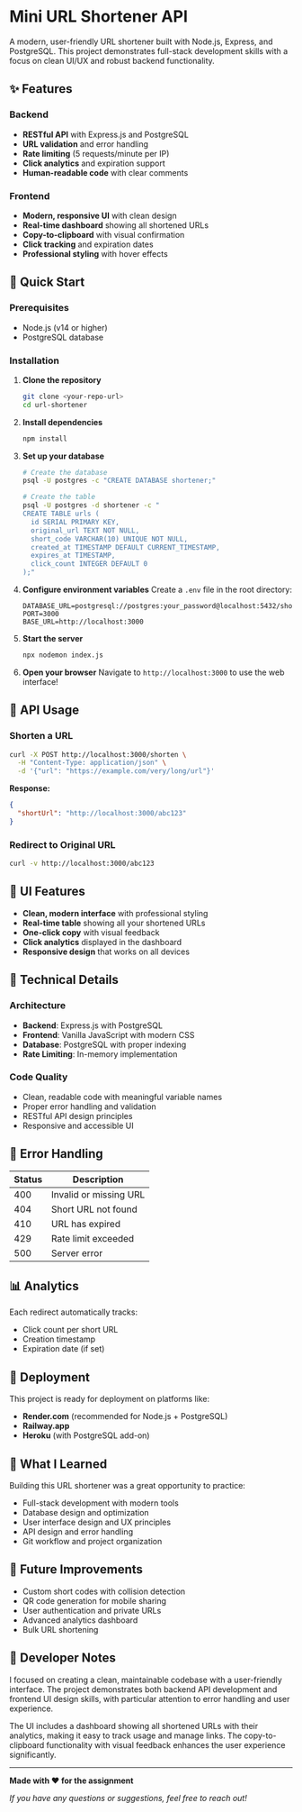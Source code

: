 # Mini URL Shortener API

A modern, user-friendly URL shortener built with Node.js, Express, and PostgreSQL. This project demonstrates full-stack development skills with a focus on clean UI/UX and robust backend functionality.

## ✨ Features

### Backend
- **RESTful API** with Express.js and PostgreSQL
- **URL validation** and error handling
- **Rate limiting** (5 requests/minute per IP)
- **Click analytics** and expiration support
- **Human-readable code** with clear comments

### Frontend
- **Modern, responsive UI** with clean design
- **Real-time dashboard** showing all shortened URLs
- **Copy-to-clipboard** with visual confirmation
- **Click tracking** and expiration dates
- **Professional styling** with hover effects

## 🚀 Quick Start

### Prerequisites
- Node.js (v14 or higher)
- PostgreSQL database

### Installation

1. **Clone the repository**
   ```bash
   git clone <your-repo-url>
   cd url-shortener
   ```

2. **Install dependencies**
   ```bash
   npm install
   ```

3. **Set up your database**
   ```bash
   # Create the database
   psql -U postgres -c "CREATE DATABASE shortener;"
   
   # Create the table
   psql -U postgres -d shortener -c "
   CREATE TABLE urls (
     id SERIAL PRIMARY KEY,
     original_url TEXT NOT NULL,
     short_code VARCHAR(10) UNIQUE NOT NULL,
     created_at TIMESTAMP DEFAULT CURRENT_TIMESTAMP,
     expires_at TIMESTAMP,
     click_count INTEGER DEFAULT 0
   );"
   ```

4. **Configure environment variables**
   Create a `.env` file in the root directory:
   ```env
   DATABASE_URL=postgresql://postgres:your_password@localhost:5432/shortener
   PORT=3000
   BASE_URL=http://localhost:3000
   ```

5. **Start the server**
   ```bash
   npx nodemon index.js
   ```

6. **Open your browser**
   Navigate to `http://localhost:3000` to use the web interface!

## 📖 API Usage

### Shorten a URL
```bash
curl -X POST http://localhost:3000/shorten \
  -H "Content-Type: application/json" \
  -d '{"url": "https://example.com/very/long/url"}'
```

**Response:**
```json
{
  "shortUrl": "http://localhost:3000/abc123"
}
```

### Redirect to Original URL
```bash
curl -v http://localhost:3000/abc123
```

## 🎨 UI Features

- **Clean, modern interface** with professional styling
- **Real-time table** showing all your shortened URLs
- **One-click copy** with visual feedback
- **Click analytics** displayed in the dashboard
- **Responsive design** that works on all devices

## 🔧 Technical Details

### Architecture
- **Backend**: Express.js with PostgreSQL
- **Frontend**: Vanilla JavaScript with modern CSS
- **Database**: PostgreSQL with proper indexing
- **Rate Limiting**: In-memory implementation

### Code Quality
- Clean, readable code with meaningful variable names
- Proper error handling and validation
- RESTful API design principles
- Responsive and accessible UI

## 🐛 Error Handling

| Status | Description |
|--------|-------------|
| 400 | Invalid or missing URL |
| 404 | Short URL not found |
| 410 | URL has expired |
| 429 | Rate limit exceeded |
| 500 | Server error |

## 📊 Analytics

Each redirect automatically tracks:
- Click count per short URL
- Creation timestamp
- Expiration date (if set)

## 🚀 Deployment

This project is ready for deployment on platforms like:
- **Render.com** (recommended for Node.js + PostgreSQL)
- **Railway.app**
- **Heroku** (with PostgreSQL add-on)

## 🎯 What I Learned

Building this URL shortener was a great opportunity to practice:
- Full-stack development with modern tools
- Database design and optimization
- User interface design and UX principles
- API design and error handling
- Git workflow and project organization

## 🔮 Future Improvements

- Custom short codes with collision detection
- QR code generation for mobile sharing
- User authentication and private URLs
- Advanced analytics dashboard
- Bulk URL shortening

## 📝 Developer Notes

I focused on creating a clean, maintainable codebase with a user-friendly interface. The project demonstrates both backend API development and frontend UI design skills, with particular attention to error handling and user experience.

The UI includes a dashboard showing all shortened URLs with their analytics, making it easy to track usage and manage links. The copy-to-clipboard functionality with visual feedback enhances the user experience significantly.

---

**Made with ❤️ for the assignment**

*If you have any questions or suggestions, feel free to reach out!* 